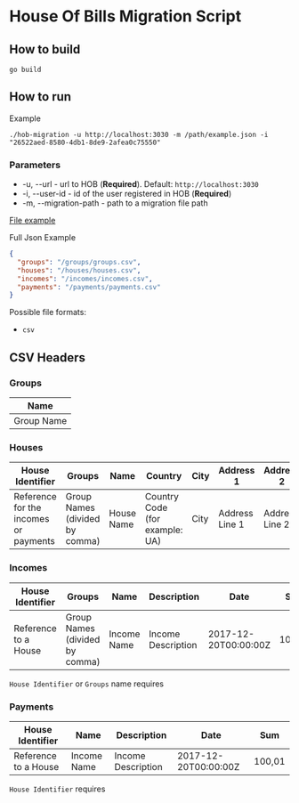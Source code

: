 # House Of Bills Migration Script

## How to build

```shell
go build
```

## How to run

Example

```shell
./hob-migration -u http://localhost:3030 -m /path/example.json -i "26522aed-8580-4db1-8de9-2afea0c75550" 
```

### Parameters

* -u, --url - url to HOB (**Required**). Default: `http://localhost:3030`
* -i, --user-id - id of the user registered in HOB (**Required**)
* -m, --migration-path - path to a migration file path

[File example](./example/example.json)

Full Json Example

```json
{
  "groups": "/groups/groups.csv",
  "houses": "/houses/houses.csv",
  "incomes": "/incomes/incomes.csv",
  "payments": "/payments/payments.csv"
}
```

Possible file formats:

- `csv`

## CSV Headers

### Groups

| Name       |
|------------|
| Group Name |

### Houses

| House Identifier                      | Groups                         | Name       | Country                        | City | Address 1      | Address 2      |
|---------------------------------------|--------------------------------|------------|--------------------------------|------|----------------|----------------|
| Reference for the incomes or payments | Group Names (divided by comma) | House Name | Country Code (for example: UA) | City | Address Line 1 | Address Line 2 |

### Incomes

| House Identifier     | Groups                         | Name        | Description        | Date                 | Sum    |
|----------------------|--------------------------------|-------------|--------------------|----------------------|--------|
| Reference to a House | Group Names (divided by comma) | Income Name | Income Description | 2017-12-20T00:00:00Z | 100,01 |

`House Identifier` or `Groups` name requires

### Payments

| House Identifier     | Name        | Description        | Date                 | Sum    |
|----------------------|-------------|--------------------|----------------------|--------|
| Reference to a House | Income Name | Income Description | 2017-12-20T00:00:00Z | 100,01 |

`House Identifier` requires